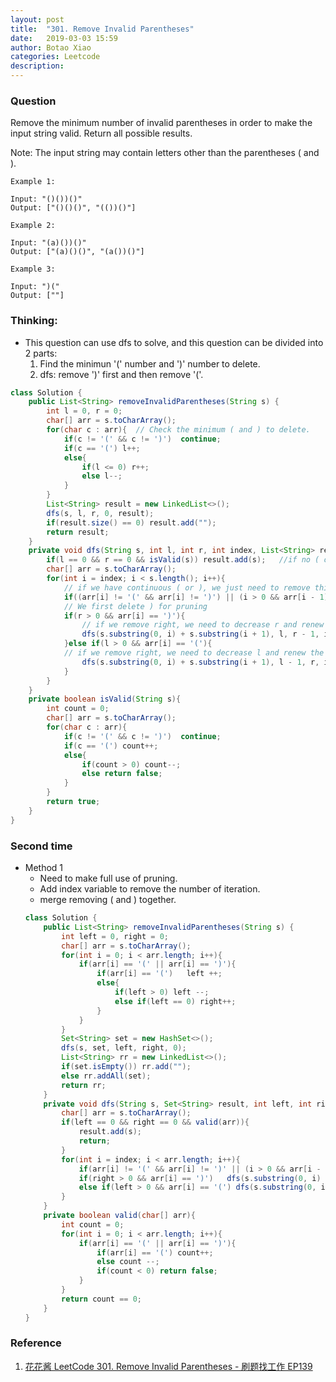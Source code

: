 ```yaml
---
layout: post
title:  "301. Remove Invalid Parentheses"
date:   2019-03-03 15:59
author: Botao Xiao
categories: Leetcode
description:
---
```

### Question
Remove the minimum number of invalid parentheses in order to make the input string valid. Return all possible results.

Note: The input string may contain letters other than the parentheses ( and ).

```
Example 1:

Input: "()())()"
Output: ["()()()", "(())()"]

Example 2:

Input: "(a)())()"
Output: ["(a)()()", "(a())()"]

Example 3:

Input: ")("
Output: [""]
```

### Thinking:
* This question can use dfs to solve, and this question can be divided into 2 parts:
    1. Find the minimun '(' number and ')' number to delete.
    2. dfs: remove ')' first and then remove '('.
```Java
class Solution {
    public List<String> removeInvalidParentheses(String s) {
        int l = 0, r = 0;
        char[] arr = s.toCharArray();
        for(char c : arr){  // Check the minimum ( and ) to delete.
            if(c != '(' && c != ')')  continue;
            if(c == '(') l++;
            else{
                if(l <= 0) r++;
                else l--;
            }
        }
        List<String> result = new LinkedList<>();
        dfs(s, l, r, 0, result);
        if(result.size() == 0) result.add("");
        return result;
    }
    private void dfs(String s, int l, int r, int index, List<String> result){
        if(l == 0 && r == 0 && isValid(s)) result.add(s);   //if no ( or ) to delete and current string is valid, we can add this string to result list.
        char[] arr = s.toCharArray();
        for(int i = index; i < s.length(); i++){
            // if we have continuous ( or ), we just need to remove this first one so we won't get any duplicate result.
            if((arr[i] != '(' && arr[i] != ')') || (i > 0 && arr[i - 1] == arr[i])) continue;
            // We first delete ) for pruning
            if(r > 0 && arr[i] == ')'){
                // if we remove right, we need to decrease r and renew the current index.
                dfs(s.substring(0, i) + s.substring(i + 1), l, r - 1, i, result);
            }else if(l > 0 && arr[i] == '('){
            // if we remove right, we need to decrease l and renew the current index.
                dfs(s.substring(0, i) + s.substring(i + 1), l - 1, r, i, result);
            }
        }
    }
    private boolean isValid(String s){
        int count = 0;
        char[] arr = s.toCharArray();
        for(char c : arr){
            if(c != '(' && c != ')')  continue;
            if(c == '(') count++;
            else{
                if(count > 0) count--;
                else return false;
            }
        }
        return true;
    }
}
```

### Second time
* Method 1
	* Need to make full use of pruning.
	* Add index variable to remove the number of iteration.
	* merge removing ( and ) together.
	```Java
	class Solution {
		public List<String> removeInvalidParentheses(String s) {
			int left = 0, right = 0;
			char[] arr = s.toCharArray();
			for(int i = 0; i < arr.length; i++){
				if(arr[i] == '(' || arr[i] == ')'){
					if(arr[i] == '(')   left ++;
					else{
						if(left > 0) left --;
						else if(left == 0) right++;
					}
				}
			}
			Set<String> set = new HashSet<>();
			dfs(s, set, left, right, 0);
			List<String> rr = new LinkedList<>();
			if(set.isEmpty()) rr.add("");
			else rr.addAll(set);
			return rr;
		}
		private void dfs(String s, Set<String> result, int left, int right, int index){
			char[] arr = s.toCharArray();
			if(left == 0 && right == 0 && valid(arr)){
				result.add(s);
				return;
			}
			for(int i = index; i < arr.length; i++){
				if(arr[i] != '(' && arr[i] != ')' || (i > 0 && arr[i - 1] == arr[i])) continue;
				if(right > 0 && arr[i] == ')')   dfs(s.substring(0, i) + s.substring(i + 1), result, left, right - 1, i);
				else if(left > 0 && arr[i] == '(') dfs(s.substring(0, i) + s.substring(i + 1), result, left - 1, right, i);
			}
		}
		private boolean valid(char[] arr){
			int count = 0;
			for(int i = 0; i < arr.length; i++){
				if(arr[i] == '(' || arr[i] == ')'){
					if(arr[i] == '(') count++;
					else count --;
					if(count < 0) return false;
				}
			}
			return count == 0;
		}
	}
	```

### Reference
1. [花花酱 LeetCode 301. Remove Invalid Parentheses - 刷题找工作 EP139](https://www.youtube.com/watch?v=2k_rS_u6EBk)
